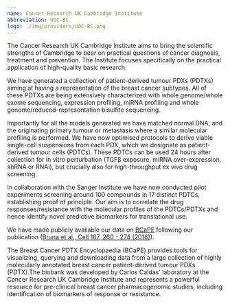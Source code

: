 ```yaml
---
name: Cancer Research UK Cambridge Institute
abbreviation: UOC-BC
logo: ./img/providers/UOC-BC.png
---
```


The Cancer Research UK Cambridge Institute aims to bring the scientific strengths of Cambridge to bear on practical questions of cancer diagnosis, treatment and prevention. The Institute focuses specifically on the practical application of high-quality basic research.

We have generated a collection of patient-derived tumour PDXs (PDTXs) aiming at having a representation of the breast cancer subtypes. All of these PDTXs are being extensively characterized with whole genome/whole exome sequencing, expression profiling, miRNA profiling and whole genome/reduced-representation bisulfite sequencing.

Importantly for all the models generated we have matched normal DNA, and the originating primary tumour or metastasis where a similar molecular profiling is performed. We have now optimised protocols to derive viable single-cell suspensions from each PDX, which we designate as patient-derived tumour cells (PDTCs). These PDTCs can be used 24 hours after collection for in vitro perturbation (TGFβ exposure, miRNA over-expression, shRNA or RNAi), but crucially also for high-throughput ex vivo drug screening.

In collaboration with the Sanger Institute we have now conducted pilot experiments screening around 100 compounds in 17 distinct PDTCs, establishing proof of principle. Our aim is to correlate the drug responses/resistance with the molecular profiles of the PDTCs/PDTXs and hence identify novel predictive biomarkers for translational use.

We have made publicly available our data on [BCaPE](https://caldaslab.cruk.cam.ac.uk/bcape/) following our publication ([Bruna et al., Cell 167, 260 - 274 (2016)](https://www.ncbi.nlm.nih.gov/pubmed/27641504)).

The Breast Cancer PDTX Encyclopaedia (BCaPE) provides tools for visualizing, querying and downloading data from a large collection of highly molecularly annotated breast cancer patient-derived tumour PDXs (PDTX).The biobank was developed by Carlos Caldas' laboratory at the Cancer Research UK Cambridge Institute and represents a powerful resource for pre-clinical breast cancer pharmacogenomic studies, including identification of biomarkers of response or resistance.
